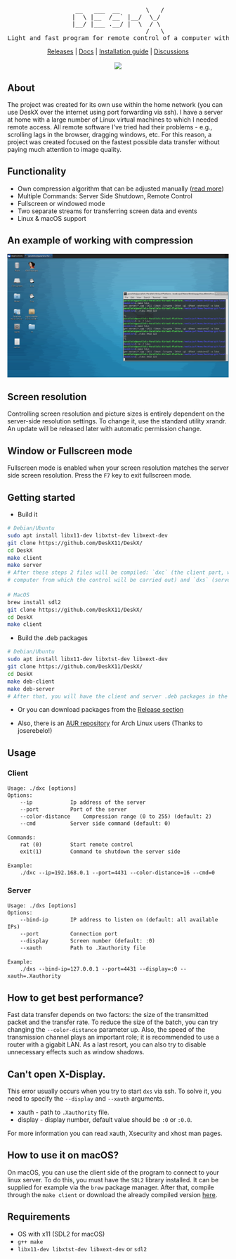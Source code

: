 <pre align="center">
 __   ___  __       \   /
|  \ |__  /__` |__/  \_/ 
|__/ |___ .__/ |  \  / \ 
                    /   \
Light and fast program for remote control of a computer with X11
</pre>
<p align="center">
	<a href="https://github.com/DeskX11/DeskX/releases">Releases</a> | 
	<a href="./docs/">Docs</a> | 
	<a href="./docs/Installation.md">Installation guide</a> | 
	<a href="https://github.com/DeskX11/DeskX/discussions/categories/general">Discussions</a>
<p>
<p align="center">
	<a align="center" href="https://github.com/DeskX11/DeskX/actions/workflows/build.yml">
		<img align="center" src="https://github.com/DeskX11/DeskX/actions/workflows/build.yml/badge.svg">
	</a>
</p>

## About

The project was created for its own use within the home network (you can use DeskX over the internet using port forwarding via ssh). I have a server at home with a large number of Linux virtual machines to which I needed remote access. All remote software I've tried had their problems - e.g., scrolling lags in the browser, dragging windows, etc. For this reason, a project was created focused on the fastest possible data transfer without paying much attention to image quality.

## Functionality

* Own compression algorithm that can be adjusted manually (<a href="./docs/Codec.md">read more</a>)
* Multiple Commands: Server Side Shutdown, Remote Control
* Fullscreen or windowed mode
* Two separate streams for transferring screen data and events
* Linux & macOS support

## An example of working with compression

<p align="center"><img src="./docs/imgs/example.png"></p>

## Screen resolution

Controlling screen resolution and picture sizes is entirely dependent on the server-side resolution settings. To change it, use the standard utility xrandr. An update will be released later with automatic permission change.

## Window or Fullscreen mode

Fullscreen mode is enabled when your screen resolution matches the server side screen resolution. Press the `F7` key to exit fullscreen mode.

## Getting started
* Build it
```bash
# Debian/Ubuntu
sudo apt install libx11-dev libxtst-dev libxext-dev
git clone https://github.com/DeskX11/DeskX/
cd DeskX
make client
make server
# After these steps 2 files will be compiled: `dxc` (the client part, which must be launched on the
# computer from which the control will be carried out) and `dxs` (server part for a managed computer).

# MacOS
brew install sdl2
git clone https://github.com/DeskX11/DeskX/
cd DeskX
make client
```

* Build the .deb packages
```bash
# Debian/Ubuntu
sudo apt install libx11-dev libxtst-dev libxext-dev
git clone https://github.com/DeskX11/DeskX/
cd DeskX
make deb-client
make deb-server
# After that, you will have the client and server .deb packages in the project's root folder.
```

* Or you can download packages from the <a href="https://github.com/DeskX11/DeskX/releases">Release section</a>

* Also, there is an <a href="https://aur.archlinux.org/packages/deskx-git/">AUR repository</a> for Arch Linux users (Thanks to joserebelo!)

## Usage
### Client
```
Usage: ./dxс [options]
Options:
	--ip			Ip address of the server
	--port			Port of the server
	--color-distance	Compression range (0 to 255) (default: 2)
	--cmd			Server side command (default: 0)

Commands:
	rat (0) 		Start remote control
	exit(1)			Command to shutdown the server side

Example:
	./dxс --ip=192.168.0.1 --port=4431 --color-distance=16 --cmd=0
```
### Server
```
Usage: ./dxs [options]
Options:
	--bind-ip		IP address to listen on (default: all available IPs)
	--port			Connection port
	--display		Screen number (default: :0)
	--xauth			Path to .Xauthority file

Example:
	./dxs --bind-ip=127.0.0.1 --port=4431 --display=:0 --xauth=.Xauthority
```

## How to get best performance?

Fast data transfer depends on two factors: the size of the transmitted packet and the transfer rate. To reduce the size of the batch, you can try changing the `--color-distance` parameter up. Also, the speed of the transmission channel plays an important role; it is recommended to use a router with a gigabit LAN. As a last resort, you can also try to disable unnecessary effects such as window shadows.

## Can't open X-Display.

This error usually occurs when you try to start `dxs` via ssh. To solve it, you need to specify the `--display` and `--xauth` arguments.
* xauth - path to `.Xauthority` file.
* display - display number, default value should be `:0` or `:0.0`.

For more information you can read xauth, Xsecurity and xhost man pages.

## How to use it on macOS?

On macOS, you can use the client side of the program to connect to your linux server. To do this, you must have the `SDL2` library installed. It can be supplied for example via the `brew` package manager. After that, compile through the `make client` or download the already compiled version <a href="https://github.com/DeskX11/DeskX/releases">here</a>.

## Requirements

* OS with x11 (SDL2 for macOS)
* `g++ make`
* `libx11-dev libxtst-dev libxext-dev` or `sdl2`

